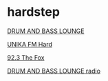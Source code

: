 # hardstep

[DRUM AND BASS LOUNGE](https://onlineradiobox.com/json/us/dbl/play?platform=web)

[UNIKA FM Hard](https://onlineradiobox.com/json/es/unikafmhard/play?platform=web)

[92.3 The Fox](https://playerservices.streamtheworld.com/api/livestream-redirect/KOFXFMAAC.aac?dist=onlineradiobox)

[DRUM AND BASS LOUNGE radio](http://198.15.94.34:8012/stream/)

